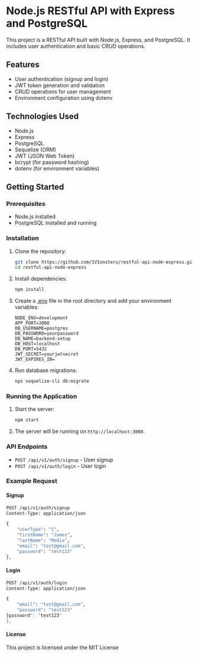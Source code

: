 # Node.js RESTful API with Express and PostgreSQL

This project is a RESTful API built with Node.js, Express, and PostgreSQL. It includes user authentication and basic CRUD operations.

## Features

- User authentication (signup and login)
- JWT token generation and validation
- CRUD operations for user management
- Environment configuration using dotenv

## Technologies Used

- Node.js
- Express
- PostgreSQL
- Sequelize (ORM)
- JWT (JSON Web Token)
- bcrypt (for password hashing)
- dotenv (for environment variables)

## Getting Started

### Prerequisites

- Node.js installed
- PostgreSQL installed and running

### Installation

1. Clone the repository:

   ```sh
   git clone https://github.com/IVIonsters/restful-api-node-express.git
   cd restful-api-node-express
   ```

2. Install dependencies:

   ```sh
   npm install
   ```

3. Create a [.env](http://_vscodecontentref_/0) file in the root directory and add your environment variables:

   ```properties
   NODE_ENV=development
   APP_PORT=3000
   DB_USERNAME=postgres
   DB_PASSWORD=yourpassword
   DB_NAME=backend-setup
   DB_HOST=localhost
   DB_PORT=5432
   JWT_SECRET=yourjwtsecret
   JWT_EXPIRES_IN=
   ```

4. Run database migrations:
   ```sh
   npx sequelize-cli db:migrate
   ```

### Running the Application

1. Start the server:

   ```sh
   npm start
   ```

2. The server will be running on `http://localhost:3000`.

### API Endpoints

- `POST /api/v1/auth/signup` - User signup
- `POST /api/v1/auth/login` - User login

### Example Request

#### Signup

```sh
POST /api/v1/auth/signup
Content-Type: application/json

{
    "userType": "1",
    "firstName": "James",
    "lastName": "Media",
    "email": "test@gmail.com",
    "password": "test123"
},
```

#### Login

```sh
POST /api/v1/auth/login
Content-Type: application/json

{
    "email": "test@gmail.com",
    "password": "test123"
}password": "test123"
},
```

#### License

This project is licensed under the MIT License
